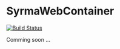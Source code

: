 # SyrmaWebContainer
[![Build Status](https://travis-ci.org/syrma-php/web-container.svg?branch=master)](https://travis-ci.org/syrma-php/web-container)


Comming soon ...
